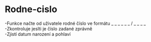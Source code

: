 # Rodne-cislo
-Funkce načte od uživatele rodné číslo ve formátu _ _ _ _ _ _ / _ _ _ _<br >
-Zkontroluje jeslti je číslo zadané zprávně<br >
-Zjistí datum narození a pohlaví
